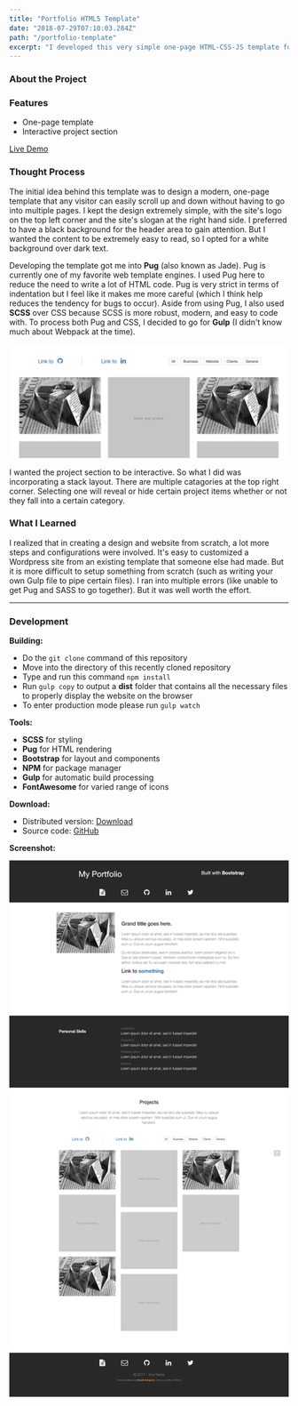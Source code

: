 ```yaml
---
title: "Portfolio HTML5 Template"
date: "2018-07-29T07:10:03.284Z"
path: "/portfolio-template"
excerpt: "I developed this very simple one-page HTML-CSS-JS template for my own website and personal use prior to switching to Gatsby as my CMS. This HTML5 template is ideal for individuals that are looking to showcase themselves and their projects on the Internet."
---
```


### About the Project

### Features

- One-page template
- Interactive project section

[Live Demo](https://codepen.io/naruthk/full/wrRjKv/)

### Thought Process

The initial idea behind this template was to design a modern, one-page template that any visitor can easily scroll up and down without having to go into multiple pages. I kept the design extremely simple, with the site's logo on the top left corner and the site's slogan at the right hand side. I preferred to have a black background for the header area to gain attention. But I wanted the content to be extremely easy to read, so I opted for a white background over dark text.

Developing the template got me into **Pug** (also known as Jade). Pug is currently one of my favorite web template engines. I used Pug here to reduce the need to write a lot of HTML code. Pug is very strict in terms of indentation but I feel like it makes me more careful (which I think help reduces the tendency for bugs to occur). Aside from using Pug, I also used **SCSS** over CSS because SCSS is more robust, modern, and easy to code with. To process both Pug and CSS, I decided to go for **Gulp** (I didn't know much about Webpack at the time).

![portfolio-js](portfolio-js.png)

I wanted the project section to be interactive. So what I did was incorporating a stack layout. There are multiple catagories at the top right corner. Selecting one will reveal or hide certain project items whether or not they fall into a certain category.

### What I Learned

I realized that in creating a design and website from scratch, a lot more steps and configurations were involved. It's easy to customized a Wordpress site from an existing template that someone else had made. But it is more difficult to setup something from scratch (such as writing your own Gulp file to pipe certain files). I ran into multiple errors (like unable to get Pug and SASS to go together). But it was well worth the effort.

---

### Development

**Building:**

- Do the `git clone` command of this repository
- Move into the directory of this recently cloned repository
- Type and run this command `npm install`
- Run `gulp copy` to output a **dist** folder that contains all the necessary files to properly display the website on the browser
- To enter production mode please run `gulp watch`

**Tools:**

- **SCSS** for styling
- **Pug** for HTML rendering
- **Bootstrap** for layout and components
- **NPM** for package manager
- **Gulp** for automatic build processing
- **FontAwesome** for varied range of icons

**Download:**

- Distributed version: [Download](https://github.com/naruthk/web-theme-portfolio/raw/master/theme.zip)
- Source code: [GitHub](https://github.com/naruthk/web-theme-portfolio)

**Screenshot:**

![Overview](overall.png)